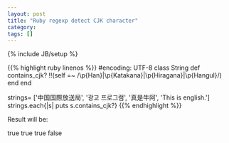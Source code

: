 ```yaml
---
layout: post
title: "Ruby regexp detect CJK character"
category: 
tags: []
---
```

{% include JB/setup %}

{{% highlight ruby linenos %}}
#encoding: UTF-8
class String
  def contains_cjk?
    !!(self =~ /\p{Han}|\p{Katakana}|\p{Hiragana}|\p{Hangul}/)
  end
end

strings= ['中国国際放送局', '광고 프로그램', '真是牛阿', 'This is english.']
strings.each{|s| puts s.contains_cjk?}
{{% endhighlight %}}

Result will be:

true
true
true
false